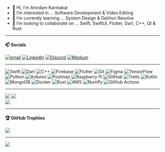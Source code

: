 - 👋 Hi, I’m Arindam Karmakar
- 👀 I’m interested in ... Software Development & Video Editing
- 🌱 I’m currently learning ... System Design & DaVinci Resolve
- 💞️ I’m looking to collaborate on ... Swift, SwiftUI, Flutter, Dart, C++, Qt & Rust

-------------------------------------------------------------------

#### 📫 Socials
[![email](https://img.shields.io/badge/Email-D14836?logo=gmail&logoColor=white)](mailto:connect@karindam.in) [![LinkedIn](https://img.shields.io/badge/LinkedIn-%230077B5.svg?logo=linkedin&logoColor=white)](https://linkedin.com/in/arindam-karmakar) [![Discord](https://img.shields.io/badge/Discord-%237289DA.svg?logo=discord&logoColor=white)](https://discord.gg/5YnReGBmwP) [![Medium](https://img.shields.io/badge/Medium-12100E?logo=medium&logoColor=white)](https://medium.com/@arindamk410) 

-------------------------------------------------------------------

![Swift](https://img.shields.io/badge/swift-F54A2A?style=flat&logo=swift&logoColor=white) ![Dart](https://img.shields.io/badge/dart-%230175C2.svg?style=flat&logo=dart&logoColor=white) ![C++](https://img.shields.io/badge/c++-%2300599C.svg?style=flat&logo=c%2B%2B&logoColor=white) ![Firebase](https://img.shields.io/badge/firebase-%23039BE5.svg?style=flat&logo=firebase) ![Flutter](https://img.shields.io/badge/Flutter-%2302569B.svg?style=flat&logo=Flutter&logoColor=white) ![Git](https://img.shields.io/badge/git-%23F05033.svg?style=flat&logo=git&logoColor=white) ![Figma](https://img.shields.io/badge/figma-%23F24E1E.svg?style=flat&logo=figma&logoColor=white) ![TensorFlow](https://img.shields.io/badge/TensorFlow-%23FF6F00.svg?style=flat&logo=TensorFlow&logoColor=white) ![Python](https://img.shields.io/badge/python-3670A0?style=flat&logo=python&logoColor=ffdd54) ![Arduino](https://img.shields.io/badge/-Arduino-00979D?style=flat&logo=Arduino&logoColor=white) ![Postman](https://img.shields.io/badge/Postman-FF6C37?style=flat&logo=postman&logoColor=white) ![Raspberry Pi](https://img.shields.io/badge/-RaspberryPi-C51A4A?style=flat&logo=Raspberry-Pi) ![GitHub](https://img.shields.io/badge/github-%23121011.svg?style=flat&logo=github&logoColor=white) ![Trello](https://img.shields.io/badge/Trello-%23026AA7.svg?style=flat&logo=Trello&logoColor=white) ![Kotlin](https://img.shields.io/badge/kotlin-%237F52FF.svg?style=flat&logo=kotlin&logoColor=white) ![MongoDB](https://img.shields.io/badge/MongoDB-%234ea94b.svg?style=flat&logo=mongodb&logoColor=white) ![Docker](https://img.shields.io/badge/docker-%230db7ed.svg?style=flat&logo=docker&logoColor=white) ![Rust](https://img.shields.io/badge/rust-%23000000.svg?style=flat&logo=rust&logoColor=white) ![AWS](https://img.shields.io/badge/AWS-%23FF9900.svg?style=flat&logo=amazon&logoColor=white) ![NumPy](https://img.shields.io/badge/numpy-%23013243.svg?style=flat&logo=numpy&logoColor=white) ![GitHub Actions](https://img.shields.io/badge/github%20actions-%232671E5.svg?style=flat&logo=githubactions&logoColor=white)

-------------------------------------------------------------------


![](https://github-readme-streak-stats.herokuapp.com/?user=k-arindam&theme=dark&hide_border=false)
![](https://github-readme-stats.vercel.app/api?username=k-arindam&theme=dark&hide_border=false&include_all_commits=true&count_private=true&show_icons=true)<br/>
![](https://github-readme-stats.vercel.app/api/top-langs/?username=k-arindam&theme=dark&hide_border=false&include_all_commits=true&count_private=true&layout=compact&hide=javascript,html,css,ruby,c)


-------------------------------------------------------------------

#### 🏆 GitHub Trophies
![](https://github-profile-trophy.vercel.app/?username=k-arindam&theme=onedark&no-frame=false&no-bg=true&margin-w=4)

-------------------------------------------------------------------


![](https://visitcount.itsvg.in/api?id=k-arindam&icon=6&color=0)



<!-- Proudly created with GPRM ( https://gprm.itsvg.in ) -->
<!---
k-arindam/k-arindam is a ✨ special ✨ repository because its `README.md` (this file) appears on your GitHub profile.
You can click the Preview link to take a look at your changes.
--->
